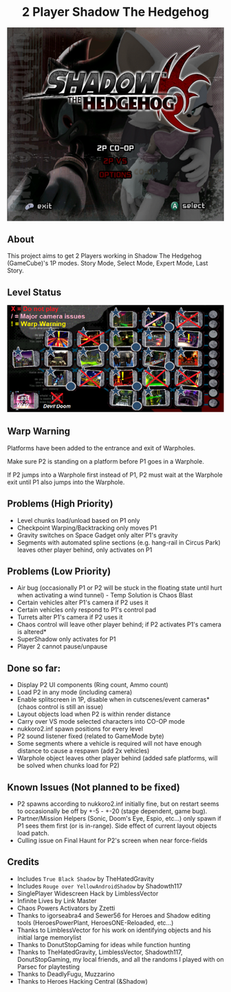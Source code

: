 <div align="center"><h1>2 Player Shadow The Hedgehog</h1>
<img src="https://raw.githubusercontent.com/ShadowTheHedgehogHacking/2P-ShdTH/master/res/main_banner.png" align="center" />
</div>

## About
This project aims to get 2 Players working in Shadow The Hedgehog (GameCube)'s 1P modes.
Story Mode, Select Mode, Expert Mode, Last Story.

## Level Status
![Current Level Map](./res/level_status.png)

## Warp Warning
Platforms have been added to the entrance and exit of Warpholes.


Make sure P2 is standing on a platform before P1 goes in a Warphole. 


If P2 jumps into a Warphole first instead of P1, P2 must wait at the Warphole exit until P1 also jumps into the Warphole.


## Problems (High Priority)
* Level chunks load/unload based on P1 only
* Checkpoint Warping/Backtracking only moves P1
* Gravity switches on Space Gadget only alter P1's gravity
* Segments with automated spline sections (e.g. hang-rail in Circus Park) leaves other player behind, only activates on P1

## Problems (Low Priority)
* Air bug (occasionally P1 or P2 will be stuck in the floating state until hurt when activating a wind tunnel) - Temp Solution is Chaos Blast
* Certain vehicles alter P1's camera if P2 uses it
* Certain vehicles only respond to P1's control pad
* Turrets alter P1's camera if P2 uses it
* Chaos control will leave other player behind; if P2 activates P1's camera is altered*
* SuperShadow only activates for P1
* Player 2 cannot pause/unpause

## Done so far:
* Display P2 UI components (Ring count, Ammo count)
* Load P2 in any mode (including camera)
* Enable splitscreen in 1P, disable when in cutscenes/event cameras* (chaos control is still an issue)
* Layout objects load when P2 is within render distance
* Carry over VS mode selected characters into CO-OP mode
* nukkoro2.inf spawn positions for every level
* P2 sound listener fixed (related to GameMode byte)
* Some segments where a vehicle is required will not have enough distance to cause a respawn (add 2x vehicles)
* Warphole object leaves other player behind (added safe platforms, will be solved when chunks load for P2)

## Known Issues (Not planned to be fixed)
* P2 spawns according to nukkoro2.inf initially fine, but on restart seems to occasionally be off by +-5 - +-20 (stage dependent, game bug).
* Partner/Mission Helpers (Sonic, Doom's Eye, Espio, etc...) only spawn if P1 sees them first (or is in-range). Side effect of current layout objects load patch.
* Culling issue on Final Haunt for P2's screen when near force-fields

## Credits
* Includes `True Black Shadow` by TheHatedGravity
* Includes `Rouge over YellowAndroidShadow` by Shadowth117
* SinglePlayer Widescreen Hack by LimblessVector
* Infinite Lives by Link Master
* Chaos Powers Activators by Zzetti 
* Thanks to igorseabra4 and Sewer56 for Heroes and Shadow editing tools (HeroesPowerPlant, HeroesONE-Reloaded, etc...)
* Thanks to LimblessVector for his work on identifying objects and his initial large memorylist
* Thanks to DonutStopGaming for ideas while function hunting
* Thanks to TheHatedGravity, LimblessVector, Shadowth117, DonutStopGaming, my local friends, and all the randoms I played with on Parsec for playtesting
* Thanks to DeadlyFugu, Muzzarino
* Thanks to Heroes Hacking Central (&Shadow)